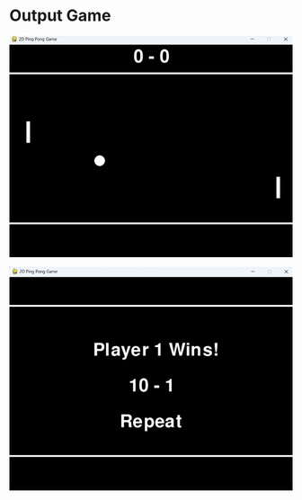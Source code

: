 <h1>Output Game</h1>

<p><img src="https://github.com/raaffiy/PingPongGamePy/blob/main/image/img.png?raw=true"/></p>
<p><img src="https://github.com/raaffiy/PingPongGamePy/blob/main/image/img_1.png?raw=true"/></p>